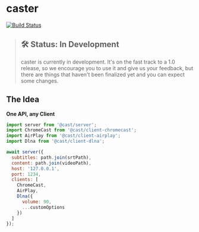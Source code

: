 # caster

[![Build Status](https://dev.azure.com/amilajack/amilajack/_apis/build/status/amilajack.caster?branchName=master)](https://dev.azure.com/amilajack/amilajack/_build/latest?definitionId=12&branchName=master)

> ## 🛠 Status: In Development
>
> caster is currently in development. It's on the fast track to a 1.0 release, so we encourage you to use it and give us your feedback, but there are things that haven't been finalized yet and you can expect some changes.

## The Idea

**One API, any Client**

```js
import server from '@cast/server';
import ChromeCast from '@cast/client-chromecast';
import AirPlay from '@cast/client-airplay';
import Dlna from '@cast/client-dlna';

await server({
  subtitles: path.join(srtPath),
  content: path.join(videoPath),
  host: '127.0.0.1',
  port: 1234,
  clients: [
    ChromeCast,
    AirPlay,
    Dlna({
      volume: 90,
      ...customOptions
    })
  ]
});
```
